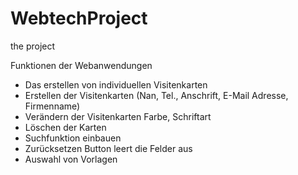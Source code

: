 # WebtechProject
the project 


Funktionen der Webanwendungen
- Das erstellen von individuellen Visitenkarten
- Erstellen der Visitenkarten (Nan, Tel., Anschrift, E-Mail Adresse, Firmenname) 
- Verändern der Visitenkarten Farbe, Schriftart
- Löschen der Karten
- Suchfunktion einbauen
- Zurücksetzen Button leert die Felder aus 
- Auswahl von Vorlagen


